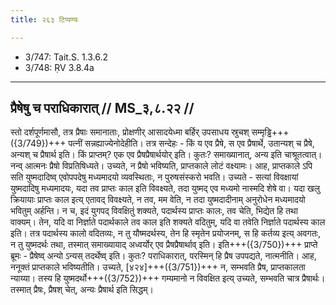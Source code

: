 ```yaml
---
title: २६३ टिप्पण्यः

---
```

- 3/747: Tait.S. 1.3.6.2
- 3/748: ṚV 3.8.4a

____________________________________________


## प्रैषेषु च पराधिकारात् // MS_३,८.२२ //

स्तो दर्शपूर्णमासौ, तत्र प्रैषाः समानाताः, प्रोक्षणीर् आसादयेध्मा बर्हिर् उपसाधय स्रुचश् सम्मृड्ढि+++({3/749})+++ पत्नीं सन्नह्याज्येनोदेहीति। तत्र सन्देहः - किं य एव प्रैषे, स एव प्रैषार्थे, उतान्यश् च प्रैषे, अन्यश् च प्रैषार्थ इति। किं प्राप्तम्? एक एव प्रैषप्रैषार्थयोर् इति। कुतः? समाख्यानात्, अन्य इति चाश्रूतत्वात्।
नन्व् आत्मनः प्रैषो विप्रतिषिध्यते। उच्यते, न प्रैषो भविष्यति, प्राप्तकाले लोटं वक्ष्यामः। आह, प्राप्तकाले ऽपि सति युष्मदादिष्व् एवोपपदेषु मध्यमादयो व्यवस्थिताः, न पुरुषसंस्करो भवति। उच्यते - सत्यां विवक्षायां युष्मदादिषु मध्यमादयः, यदा तव प्राप्तः काल इति विवक्ष्यते, तदा युष्मद् एव मध्यमो नास्मदि शेषे वा। यदा खलु क्रियायाः प्राप्तः काल इत्य् एतावद् विवक्ष्यते, न तव, मम वेति, न तदा युष्मदादीनाम् अनुरोधेन मध्यमादयो भवितुम् अर्हन्ति। न च, इदं युगपद् विवक्षितुं शक्यते, पदार्थस्य प्राप्तः कालः, तव चेति, भिद्येत हि तथा वाक्यम्। तेन, यदि वा निर्ज्ञाते पदार्थकाले तव काल इति शक्यते वदितुम्, यदि वा तवेति निर्ज्ञाते पदार्थस्य काल इति। तत्र पदार्थस्य कालो वदितव्यः, न तु यौष्मदर्थस्य, तेन हि स्मृतेन प्रयोजनम्, स हि कर्तव्य इत्य् अवगतः, न तु युष्मदर्थः तथा, तस्मात् समाख्यायाद् अध्वर्योर् एव प्रैषप्रैषार्थाव् इति।
इति+++({3/750})+++ प्राप्ते ब्रूमः - प्रैषेष्व् अन्यो ऽन्यस् तदर्थेष्व् इति। कुतः? पराधिकारात्, परस्मिन् हि प्रैष उपपद्यते, नात्मनीति। आह, ननूक्तं प्राप्तकाले भविष्यतीति। उच्यते, [४२४]+++({3/751})+++ न, सम्भवति प्रैष, प्राप्तकालता न्याय्या। तस्य हि युष्मदर्थो+++({3/752})+++ गम्यमानो न विवक्षित इत्य् उच्यते, सम्भवति चात्र प्रैषार्थः। तस्मात् प्रैषः, प्रैषश् चेत्, अन्यः प्रैषार्थ इति सिद्धम्।